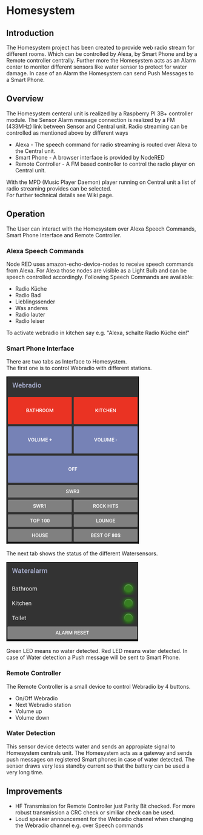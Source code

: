 # Homesystem

## Introduction
The Homesystem project has been created to provide web radio stream for different rooms. Which can be controlled by Alexa, by Smart Phone and by a Remote controller centrally.
Further more the Homesystem acts as an Alarm center to monitor different sensors like water sensor to protect for water damage. In case of an Alarm the Homesystem can send Push Messages to a Smart Phone.

## Overview
The Homesystem centeral unit is realized by a Raspberry PI 3B+ controller module. 
The Sensor Alarm message connection is realized by a FM (433MHz) link between Sensor and Central unit.
Radio streaming can be controlled as mentioned above by different ways
* Alexa - The speech command for radio streaming is routed over Alexa to the Central unit. 
* Smart Phone - A browser interface is provided by NodeRED
* Remote Controller - A FM based controller to control the radio player on Central unit.

With the MPD (Music Player Daemon) player running on Central unit a list of radio streaming provides can be selected.  
For further technical details see Wiki page.
## Operation
The User can interact with the Homesystem over Alexa Speech Commands, Smart Phone Interface and Remote Controller.
### Alexa Speech Commands
Node RED uses amazon-echo-device-nodes to receive speech commands from Alexa. For Alexa those nodes are visible as a Light Bulb and can be speech controlled accordingly.
Following Speech Commands are available:
* Radio Küche
* Radio Bad
* Lieblingssender
* Was anderes
* Radio lauter
* Radio leiser

To activate webradio in kitchen say e.g. "Alexa, schalte Radio Küche ein!"
### Smart Phone Interface
There are two tabs as Interface to Homesystem.  
The first one is to control Webradio with different stations.  
  
![Webradio](/Images/WebradioScreenShot.png)  
  
The next tab shows the status of the different Watersensors.  
  
![Wateralarm](/Images/WateralarmScreenShot.png)  
  
Green LED means no water detected. Red LED means water detected. In case of Water detection a Push message will be sent to Smart Phone.
### Remote Controller
The Remote Controller is a small device to control Webradio by 4 buttons.
* On/Off Webradio
* Next Webradio station
* Volume up
* Volume down
  
### Water Detection
This sensor device detects water and sends an appropiate signal to Homesystem centrals unit. 
The Homesystem acts as a gateway and sends push messages on registered Smart phones in case of water detected. 
The sensor draws very less standby current so that the battery can be used a very long time.

## Improvements
* HF Transmission for Remote Controller just Parity Bit checked. For more robust transmission a CRC check or similiar check can be used.
* Loud speaker announcement for the Webradio channel when changing the Webradio channel e.g. over Speech commands
